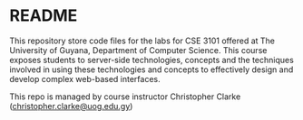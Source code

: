 # README #

This repository store code files for the labs for CSE 3101 offered at The University of Guyana, Department of Computer Science.
This course exposes students to server-side technologies, concepts and the techniques involved in using these technologies and 
concepts to effectively design and develop complex web-based interfaces.

This repo is managed by course instructor Christopher Clarke (christopher.clarke@uog.edu.gy) 